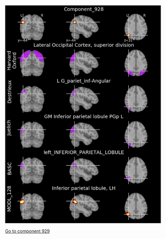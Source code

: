 


![928](preliminary/928.jpg "Component 928")

[Go to component 929](https://parietal-inria.github.io/MODL_atlas/1024/929 "Component 929")
